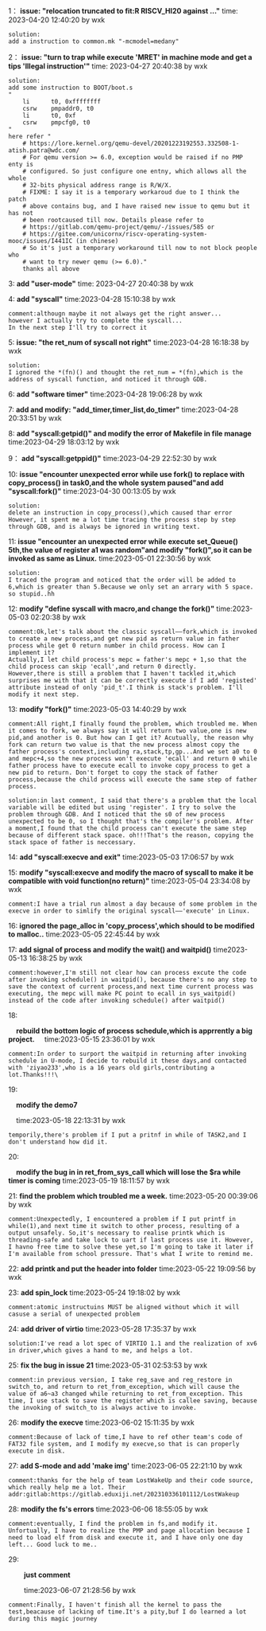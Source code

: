 1：
    **issue:    "relocation truncated to fit:R RISCV_HI20 against ..."**
    time:    2023-04-20 12:40:20 by wxk

    solution:
    add a instruction to common.mk "-mcmodel=medany"

2：
   **issue:    "turn to trap while execute 'MRET' in machine mode and get a tips 'Illegal instruction'"**
    time:    2023-04-27 20:40:38 by wxk

    solution:
    add some instruction to BOOT/boot.s
    "
        li      t0, 0xffffffff
        csrw    pmpaddr0, t0
        li      t0, 0xf
        csrw    pmpcfg0, t0
    "
    here refer "    
        # https://lore.kernel.org/qemu-devel/20201223192553.332508-1-atish.patra@wdc.com/
        # For qemu version >= 6.0, exception would be raised if no PMP enty is
        # configured. So just configure one entny, which allows all the whole
        # 32-bits physical address range is R/W/X.
        # FIXME: I say it is a temporary workaroud due to I think the patch
        # above contains bug, and I have raised new issue to qemu but it has not
        # been rootcaused till now. Details please refer to
        # https://gitlab.com/qemu-project/qemu/-/issues/585 or
        # https://gitee.com/unicornx/riscv-operating-system-mooc/issues/I441IC (in chinese)
        # So it's just a temporary workaround till now to not block people who
        # want to try newer qemu (>= 6.0)."
        thanks all above

3:
    **add "user-mode"**
    time:    2023-04-27 20:40:38 by wxk

4:
   **add "syscall"**
    time:2023-04-28 15:10:38 by wxk

```
comment:althougn maybe it not always get the right answer...
however I actually try to complete the syscall...
In the next step I'll try to correct it
```

5:
   **issue: "the ret_num of syscall not right"**
    time:2023-04-28 16:18:38 by wxk

    solution:
    I ignored the *(fn)() and thought the ret_num = *(fn),which is the address of syscall function, and noticed it through GDB.

6:
   **add "software timer"**
    time:2023-04-28 19:06:28 by wxk

7:
    **add and modify: "add_timer,timer_list,do_timer"**
    time:2023-04-28 20:33:51 by wxk

8:
    **add "syscall:getpid()" and modify the error of Makefile in file manage**
    time:2023-04-29 18:03:12 by wxk

9：
    **add "syscall:getppid()"**
    time:2023-04-29 22:52:30 by wxk

10:
   **issue "encounter unexpected error while use fork() to replace with copy_process() in task0,and the whole system paused"and add "syscall:fork()"**
    time:2023-04-30 00:13:05 by wxk

    solution:
    delete an instruction in copy_process(),which caused thar error
    However, it spent me a lot time tracing the process step by step through GDB, and is always be ignored in writing text.

11:
    **issue "encounter an unexpected error while execute set_Queue() 5th,the value of register a1 was random"and modify "fork()",so it can be invoked as same as Linux.**
    time:2023-05-01 22:30:56 by wxk

    solution:
    I traced the program and noticed that the order will be added to 6,which is greater than 5.Because we only set an arrary with 5 space.
    so stupid..hh

12:
   **modify "define syscall with macro,and change the fork()"**
    time:2023-05-03 02:20:38 by wxk

    comment:Ok,let's talk about the classic syscall——fork,which is invoked to create a new process,and get new pid as return value in father process while get 0 return number in child process. How can I implement it?
    Actually,I let child process's mepc = father's mepc + 1,so that the child process can skip 'ecall',and return 0 directly.
    However,there is still a problem that I haven't tackled it,which surprises me with that it can be correctly execute if I add 'registed' attribute instead of only 'pid_t'.I think is stack's problem. I'll modify it next step.

13:
    **modify "fork()"**
    time:2023-05-03 14:40:29 by wxk

    comment:All right,I finally found the problem, which troubled me. When it comes to fork, we always say it will return two value,one is new pid,and another is 0. But how can I get it? Acutually, the reason why fork can return two value is that the new process almost copy the father process's context,including ra,stack,tp,gp...And we set a0 to 0 and mepc+4,so the new process won't execute 'ecall' and return 0 while father process have to execute ecall to invoke copy_process to get a new pid to return. Don't forget to copy the stack of father process,because the child process will execute the same step of father process.
    
    solution:in last comment, I said that there's a problem that the local variable will be edited but using 'register'. I try to solve the problem through GDB. And I noticed that the s0 of new process unexpected to be 0, so I thought that's the compiler's problem. After a moment,I found that the child process can't execute the same step because of different stack space. oh!!!That's the reason, copying the stack space of father is neccessary.

14:
   **add "syscall:execve and exit"**
    time:2023-05-03 17:06:57 by wxk

15:
    **modify "syscall:execve and modify the macro of syscall to make it be compatible with void function(no return)"**
    time:2023-05-04 23:34:08 by wxk

    comment:I have a trial run almost a day because of some problem in the execve in order to simlify the original syscall——'execute' in Linux.

16:
   **ignored the page_alloc in 'copy_process',which should to be modified to malloc..**
    time:2023-05-05 22:45:44 by wxk

17:
    **add signal of process and modify the wait() and waitpid()**
    time2023-05-13 16:38:25 by wxk

```
comment:however,I'm still not clear how can process excute the code after invoking schedule() in waitpid(), because there's no any step to save the context of current process,and next time current process was executing, the mepc will make PC point to ecall in sys_waitpid() instead of the code after invoking schedule() after waitpid()
```

18:

    **rebuild the bottom logic of process schedule,which is apprrently a big project.** 
    time:2023-05-15 23:36:01 by wxk

```
comment:In order to surport the waitpid in returning after invoking schedule in U-mode, I decide to rebuild it these days,and contacted with 'ziyao233',who is a 16 years old girls,contributing a lot.Thanks!!!\
```

19:

    **modify the demo7**

    time:2023-05-18 22:13:31 by wxk

```
temporily,there's problem if I put a pritnf in while of TASK2,and I don't understand how did it.
```

20:

    **modify the bug in in ret_from_sys_call which will lose the $ra while timer is coming**
    time:2023-05-19 18:11:57 by wxk

21:
    **find the problem which troubled me a week.**
    time:2023-05-20 00:39:06 by wxk

```
comment:Unexpectedly, I encountered a problem if I put printf in while(1),and next time it switch to other process, resulting of a output unsafely. So,it's necessary to realise printk which is threading-safe and take lock to uart if last process use it. However, I havno free time to solve these yet,so I'm going to take it later if I'm available from school pressure. That's what I write to remind me.
```

22:
    **add printk and put the header into folder**
    time:2023-05-22 19:09:56 by wxk 

23:
        **add spin_lock**
        time:2023-05-24 19:18:02 by wxk

```
comment:atomic instructuins MUST be aligned without which it will casuse a serial of unexpected problem
```

24:
        **add driver of virtio**
        time:2023-05-28 17:35:37 by wxk

```
solution:I've read a lot spec of VIRTIO 1.1 and the realization of xv6 in driver,which gives a hand to me, and helps a lot.
```

25:
        **fix the bug in issue 21**
        time:2023-05-31 02:53:53 by wxk

```
comment:in previous version, I take reg_save and reg_restore in switch_to, and return to ret_from_exception, which will cause the value of a6~a3 changed while returning to ret_from_exception. This time, I use stack to save the register which is callee saving, because the invoking of switch_to is always active to invoke.
```

26:
        **modify the execve**
        time:2023-06-02 15:11:35 by wxk

```
comment:Because of lack of time,I have to ref other team's code of FAT32 file system, and I modify my execve,so that is can properly execute in disk.
```

27:
        **add S-mode and add 'make img'**
        time:2023-06-05 22:21:10 by wxk

```
comment:thanks for the help of team LostWakeUp and their code source, which really help me a lot. Their addr:gitlab:https://gitlab.eduxiji.net/202310336101112/LostWakeup
```

28:
        **modify the fs's errors**
        time:2023-06-06 18:55:05 by wxk

```
comment:eventually, I find the problem in fs,and modify it. Unfortually, I have to realize the PMP and page allocation because I need to load elf from disk and execute it, and I have only one day left... Good luck to me..
```

29:

        **just comment**

        time:2023-06-07 21:28:56 by wxk

```
comment:Finally, I haven't finish all the kernel to pass the test,beacause of lacking of time.It's a pity,buf I do learned a lot during this magic journey
```
